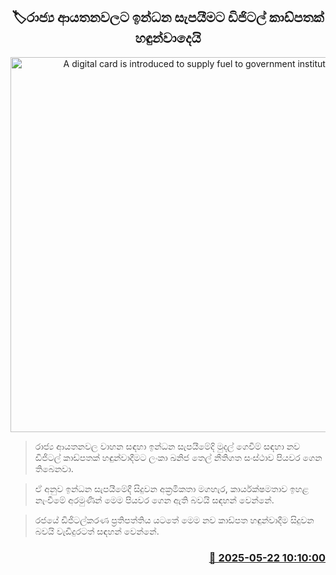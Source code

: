 <p align='center'><b><h2 align='center' title='A digital card is introduced to supply fuel to government institutions'>🏷රාජ්‍ය ආයතනවලට ඉන්ධන සැපයීමට ඩිජිටල් කාඩ්පතක් හඳුන්වාදෙයි</h2></b></p>
<p align='center'><img src='https://helakuru.sgp1.cdn.digitaloceanspaces.com/esana/images/lib/cpc-archived.jpg' width='600' alt='A digital card is introduced to supply fuel to government institutions'></p>

> රාජ්‍ය ආයතනවල වාහන සඳහා ඉන්ධන සැපයීමේදි මුදල් ගෙවීම් සඳහා නව ඩිජිටල් කාඩ්පතක් හඳුන්වාදීමට ලංකා ඛනිජ තෙල් නීතිගත සංස්ථාව පියවර ගෙන තිබෙනවා.

> ඒ අනුව ඉන්ධන සැපයීමේදී සිදුවන අක්‍රමිකතා මගහැර, කාර්යක්ෂමතාව ඉහළ නැංවීමේ අරමුණින් මෙම පියවර ගෙන ඇති බවයි සඳහන් වෙන්නේ.

> රජයේ ඩිජිටල්කරණ ප්‍රතිපත්තිය යටතේ මෙම නව කාඩ්පත හඳුන්වාදීම සිදුවන බවයි වැඩිදුරටත් සඳහන් වෙන්නේ.



<h3 align='right'><a href='https://www.helakuru.lk/esana/p/110324/'>📅 2025-05-22 10:10:00</a></h3>
